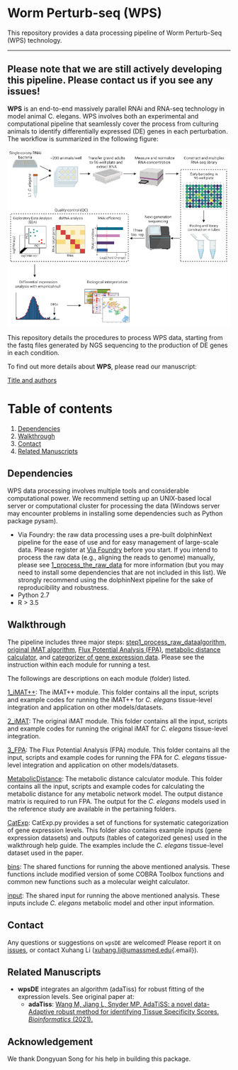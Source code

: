 # Worm Perturb-seq (WPS)
This repository provides a data processing pipeline of Worm Perturb-Seq (WPS) technology.

------------------------------------------------------------------------
Please note that we are still actively developing this pipeline. Please contact us if you see any issues!
------------------------------------------------------------------------

**WPS** is an end-to-end massively parallel RNAi and RNA-seq technology in model animal C. elegans. WPS involves both an experimental and computational pipeline that seamlessly cover the process from culturing animals to identify differentially expressed (DE) genes in each perturbation. The workflow is summarized in the following figure:

<img src="docs/WPS.png" width="600"/>

This repository details the procedures to process WPS data, starting from the fastq files generated by NGS sequencing to the production of DE genes in each condition. 

To find out more details about **WPS**, please read our manuscript:

[Title and authors](https://bioRxiv_link)


# Table of contents
1. [Dependencies](#dependencies-)
2. [Walkthrough](#walkthrough)
3. [Contact](#contact)
4. [Related Manuscripts](#related-manuscripts)


## Dependencies<a name="dependencies"></a>

WPS data processing involves multiple tools and considerable computational power. We recommend setting up an UNIX-based local server or computational cluster for processing the data (Windows server may encounter problems in installing some dependencies such as Python package pysam). 

* Via Foundry: the raw data processing uses a pre-built dolphinNext pipeline for the ease of use and for easy management of large-scale data. Please register at [Via Foundry](https://viafoundry.umassmed.edu) before you start. 
If you intend to process the raw data (e.g., aligning the reads to genome) manually, please see [1_process_the_raw_data](step1_process_raw_data/) for more information (but you may need to install some dependencies that are not included in this list). We strongly recommend using the dolphinNext pipeline for the sake of reproducibility and robustness.
* Python 2.7
* R > 3.5

## Walkthrough<a name="walkthrough"></a>

The pipeline includes three major steps: [step1_process_raw_dataalgorithm](1_iMAT++), [original iMAT algorithm](2_iMAT), [Flux Potential Analysis (FPA)](3_FPA), [metabolic distance calculator](MetabolicDistance), and [categorizer of gene expression data](CatExp). Please see the instruction within each module for running a test.

The followings are descriptions on each module (folder) listed.

[1_iMAT++](1_iMAT++): The iMAT++ module. This folder contains all the input, scripts and example codes for running the iMAT++ for <i>C. elegans</i> tissue-level integration and application on other models/datasets. 

[2_iMAT](2_iMAT): The original iMAT module. This folder contains all the input, scripts and example codes for running the original iMAT for <i>C. elegans</i> tissue-level integration. 

[3_FPA](3_FPA): The Flux Potential Analysis (FPA) module. This folder contains all the input, scripts and example codes for running the FPA for <i>C. elegans</i> tissue-level integration and application on other models/datasets. 

[MetabolicDistance](MetabolicDistance): The metabolic distance calculator module. This folder contains all the input, scripts and example codes for calculating the metabolic distance for any metabolic network model. The output distance matrix is required to run FPA. The output for the <i>C. elegans</i> models used in the reference study are available in the pertaining folders. 

[CatExp](CatExp): CatExp.py provides a set of functions for systematic categorization of gene expression levels. This folder also contains example inputs (gene expression datasets) and outputs (tables of categorized genes) used in the walkthrough help guide. The examples include the <i>C. elegans</i> tissue-level dataset used in the paper. 

[bins](bins): The shared functions for running the above mentioned analysis. These functions include modified version of some COBRA Toolbox functions and common new functions such as a molecular weight calculator.

[input](input): The shared input for running the above mentioned analysis. These inputs include <i>C. elegans</i> metabolic model and other input information.


## Contact<a name="contact"></a>

Any questions or suggestions on `wpsDE` are welcomed! Please report it on [issues](https://github.com/XuhangLi/wpsDE/issues), or contact Xuhang Li ([xuhang.li\@umassmed.edu](mailto:xuhang.li@umassmed.edu){.email}).

## Related Manuscripts<a name="related-manuscripts"></a>
-  **wpsDE** integrates an algorithm (adaTiss) for robust fitting of the expression levels. See original paper at: 
    -   **adaTiss**: [Wang M, Jiang L, Snyder MP. AdaTiSS: a novel data-Adaptive robust method for identifying Tissue Specificity Scores. <em>Bioinformatics</em> (2021).]([https://www.nature.com/articles/s41587-023-01772-1](https://academic.oup.com/bioinformatics/article/37/23/4469/6306407))

## Acknowledgement
We thank Dongyuan Song for his help in building this package.


